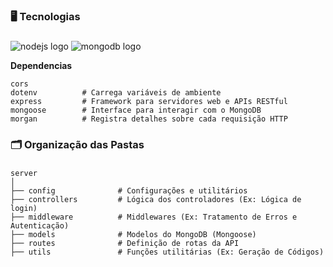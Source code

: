 ### 🖥 Tecnologias

###

![nodejs logo](https://img.shields.io/badge/Node.js-339933?logo=nodedotjs&logoColor=white&style=for-the-badge)  ![mongodb logo](https://img.shields.io/badge/MongoDB-47A248?logo=mongodb&logoColor=white&style=for-the-badge)

**Dependencias**

    cors  
    dotenv          # Carrega variáveis de ambiente
    express         # Framework para servidores web e APIs RESTful
    mongoose        # Interface para interagir com o MongoDB
    morgan          # Registra detalhes sobre cada requisição HTTP

###

### 🗂 Organização das Pastas

### 
  
    server
    │
    ├── config              # Configurações e utilitários
    ├── controllers         # Lógica dos controladores (Ex: Lógica de login)
    ├── middleware          # Middlewares (Ex: Tratamento de Erros e Autenticação)
    ├── models              # Modelos do MongoDB (Mongoose)
    ├── routes              # Definição de rotas da API
    ├── utils               # Funções utilitárias (Ex: Geração de Códigos)

###